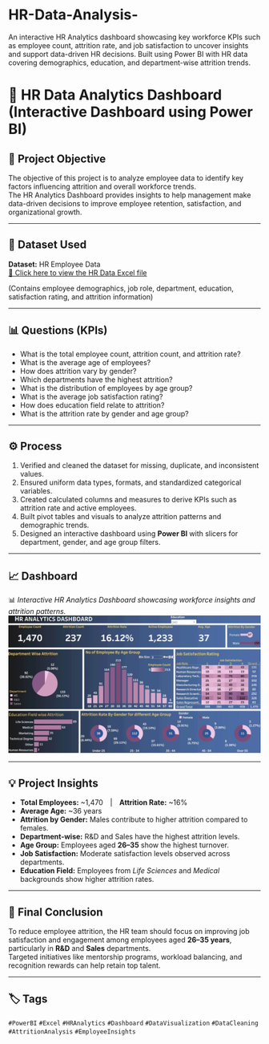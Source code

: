 # HR-Data-Analysis-
An interactive HR Analytics dashboard showcasing key workforce KPIs such as employee count, attrition rate, and job satisfaction to uncover insights and support data-driven HR decisions.  Built using Power BI with HR data covering demographics, education, and department-wise attrition trends.

# 🧩 HR Data Analytics Dashboard (Interactive Dashboard using Power BI)

## 📌 Project Objective
The objective of this project is to analyze employee data to identify key factors influencing attrition and overall workforce trends.  
The HR Analytics Dashboard provides insights to help management make data-driven decisions to improve employee retention, satisfaction, and organizational growth.

---

## 📂 Dataset Used
**Dataset:** HR Employee Data  
<a href="https://github.com/VishnuPriyaPadigineti/HR-Data-Analysis-/blob/main/HR%20Data.xlsx" target="_blank">📂 Click here to view the HR Data Excel file</a>

(Contains employee demographics, job role, department, education, satisfaction rating, and attrition information)

---

## 📊 Questions (KPIs)
- What is the total employee count, attrition count, and attrition rate?  
- What is the average age of employees?  
- How does attrition vary by gender?  
- Which departments have the highest attrition?  
- What is the distribution of employees by age group?  
- What is the average job satisfaction rating?  
- How does education field relate to attrition?  
- What is the attrition rate by gender and age group?

---

## ⚙️ Process
1. Verified and cleaned the dataset for missing, duplicate, and inconsistent values.  
2. Ensured uniform data types, formats, and standardized categorical variables.  
3. Created calculated columns and measures to derive KPIs such as attrition rate and active employees.  
4. Built pivot tables and visuals to analyze attrition patterns and demographic trends.  
5. Designed an interactive dashboard using **Power BI** with slicers for department, gender, and age group filters.

---

## 📈 Dashboard
📊 *Interactive HR Analytics Dashboard showcasing workforce insights and attrition patterns.*
<a href="https://github.com/VishnuPriyaPadigineti/HR-Data-Analysis-/blob/main/1752465022191.jpg" target="_blank">
  <img src="https://github.com/VishnuPriyaPadigineti/HR-Data-Analysis-/blob/main/1752465022191.jpg" alt="HR Dashboard" width="800"/>
</a>



---

## 💡 Project Insights
- **Total Employees:** ~1,470 | **Attrition Rate:** ~16%  
- **Average Age:** ~36 years  
- **Attrition by Gender:** Males contribute to higher attrition compared to females.  
- **Department-wise:** R&D and Sales have the highest attrition levels.  
- **Age Group:** Employees aged **26–35** show the highest turnover.  
- **Job Satisfaction:** Moderate satisfaction levels observed across departments.  
- **Education Field:** Employees from *Life Sciences* and *Medical* backgrounds show higher attrition rates.

---

## 🏁 Final Conclusion
To reduce employee attrition, the HR team should focus on improving job satisfaction and engagement among employees aged **26–35 years**, particularly in **R&D** and **Sales** departments.  
Targeted initiatives like mentorship programs, workload balancing, and recognition rewards can help retain top talent.

---

## 🏷️ Tags
`#PowerBI` `#Excel` `#HRAnalytics` `#Dashboard` `#DataVisualization` `#DataCleaning` `#AttritionAnalysis` `#EmployeeInsights`
